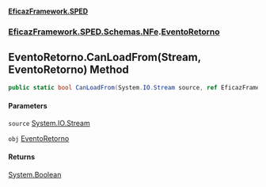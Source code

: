 #### [EficazFramework.SPED](EficazFrameworkSPED.md 'EficazFramework SPED')
### [EficazFramework.SPED.Schemas.NFe](EficazFramework.SPED.Schemas.NFe.md 'EficazFramework.SPED.Schemas.NFe').[EventoRetorno](EficazFramework.SPED.Schemas.NFe/EventoRetorno.md 'EficazFramework.SPED.Schemas.NFe.EventoRetorno')

## EventoRetorno.CanLoadFrom(Stream, EventoRetorno) Method

```csharp
public static bool CanLoadFrom(System.IO.Stream source, ref EficazFramework.SPED.Schemas.NFe.EventoRetorno obj);
```
#### Parameters

<a name='EficazFramework.SPED.Schemas.NFe.EventoRetorno.CanLoadFrom(System.IO.Stream,EficazFramework.SPED.Schemas.NFe.EventoRetorno).source'></a>

`source` [System.IO.Stream](https://docs.microsoft.com/en-us/dotnet/api/System.IO.Stream 'System.IO.Stream')

<a name='EficazFramework.SPED.Schemas.NFe.EventoRetorno.CanLoadFrom(System.IO.Stream,EficazFramework.SPED.Schemas.NFe.EventoRetorno).obj'></a>

`obj` [EventoRetorno](EficazFramework.SPED.Schemas.NFe/EventoRetorno.md 'EficazFramework.SPED.Schemas.NFe.EventoRetorno')

#### Returns
[System.Boolean](https://docs.microsoft.com/en-us/dotnet/api/System.Boolean 'System.Boolean')